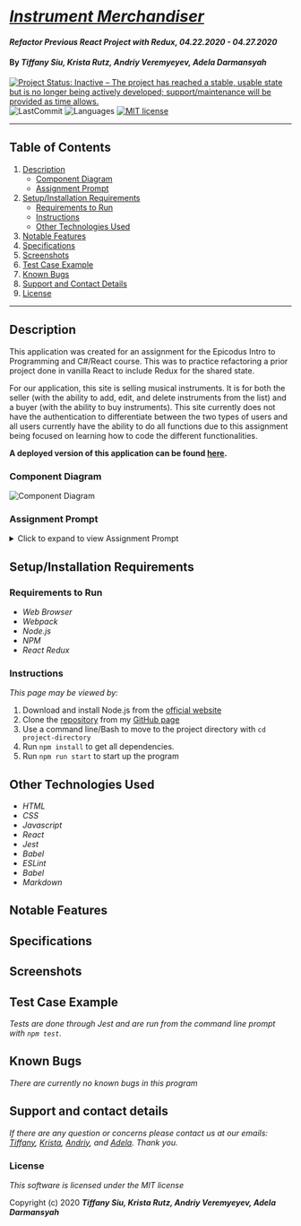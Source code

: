 # _[Instrument Merchandiser](https://github.com/TSiu88/instrument-merchandiser-redux)_

#### _Refactor Previous React Project with Redux, 04.22.2020 - 04.27.2020_

#### By _**Tiffany Siu, Krista Rutz, Andriy Veremyeyev, Adela Darmansyah**_

[![Project Status: Inactive – The project has reached a stable, usable state but is no longer being actively developed; support/maintenance will be provided as time allows.](https://www.repostatus.org/badges/latest/inactive.svg)](https://www.repostatus.org/#inactive)
![LastCommit](https://img.shields.io/github/last-commit/TSiu88/instrument-merchandiser-redux)
![Languages](https://img.shields.io/github/languages/top/TSiu88/instrument-merchandiser-redux)
[![MIT license](https://img.shields.io/badge/License-MIT-orange.svg)](https://lbesson.mit-license.org/)

---

## Table of Contents

1. [Description](#description)
   - [Component Diagram](#component-diagram)
   - [Assignment Prompt](#assignment-prompt)
2. [Setup/Installation Requirements](#setup/installation-requirements)
   - [Requirements to Run](#requirements-to-run)
   - [Instructions](#instructions)
   - [Other Technologies Used](#other-technologies-used)
3. [Notable Features](#notable-features)
4. [Specifications](#specifications)
5. [Screenshots](#screenshots)
6. [Test Case Example](#test-case-example)
7. [Known Bugs](#known-bugs)
8. [Support and Contact Details](#support-and-contact-details)
9. [License](#license)

---

## Description

This application was created for an assignment for the Epicodus Intro to Programming and C#/React course. This was to practice refactoring a prior project done in vanilla React to include Redux for the shared state.

For our application, this site is selling musical instruments. It is for both the seller (with the ability to add, edit, and delete instruments from the list) and a buyer (with the ability to buy instruments). This site currently does not have the authentication to differentiate between the two types of users and all users currently have the ability to do all functions due to this assignment being focused on learning how to code the different functionalities.

**A deployed version of this application can be found [here](https://treblemakersmusic.netlify.app).**

### Component Diagram

![Component Diagram](./component-diagram-2.png)

### Assignment Prompt

<details>
  <summary>Click to expand to view Assignment Prompt</summary>

Build a website for selling merchandise for a band, author, sports team, or any other purveyor that interests you.

A user should be able to do the following:

- [x] Create, Read, Update and Delete items in the store. Items should have fields for name, description, and quantity (along with any other fields you wish to add).
- [x] Increase or decrease the quantity of an item in the store. For instance, if a user clicks "Buy", the quantity will decrease by one. If a user clicks "Restock", it will increment by a specified number.
- [x] When the quantity of an item is reduced to 0, the item should say "Out of Stock". A user should not be able to reduce the quantity of an item below 0.

Further Exploration

- [ ] Create a Cart component. When a user clicks "Buy", the specified item should be added to the cart.
- [ ] A user should be able to view and remove items from the cart.
- [ ] Create a widget that shows the number of items in the cart. This widget should be updated when items are added to the cart.

</details>

## Setup/Installation Requirements

### Requirements to Run

- _Web Browser_
- _Webpack_
- _Node.js_
- _NPM_
- _React Redux_

### Instructions

_This page may be viewed by:_

1. Download and install Node.js from the [official website](https://nodejs.org/en/download/)
2. Clone the [repository](https://github.com/TSiu88/instrument-merchandiser-redux.git) from my [GitHub page](https://github.com/TSiu88)
3. Use a command line/Bash to move to the project directory with `cd project-directory`
4. Run `npm install` to get all dependencies.
5. Run `npm run start` to start up the program

## Other Technologies Used

- _HTML_
- _CSS_
- _Javascript_
- _React_
- _Jest_
- _Babel_
- _ESLint_
- _Babel_
- _Markdown_

## Notable Features

<!-- _features that make project stand out_ -->

## Specifications

<!-- <details>
  <summary>Click to expand to view Specifications</summary>

| Specification | Input | Output |
| :-------------     | :------------- | :------------- |
| The program displays welcome message and menu with prices | Application start | Welcome message and menu displayed |
| The program displays special deals in readable format | Application start | Special deals displayed ("Buy 2, get 1 free" "3 for $5") |
| The program takes input of user that is not an integer, then assume 0 ordered | Bread="aaa", Pastry="" | Bread=0, Pastry=0 |
| The program takes number of loaves of bread and pastries and displays totals | Bread=4, Pastry=4 | Bread=$20, Pastry=$8, Total=$28 |
| If input qualifies for special deals, costs calculated using discounted price | Bread=3, Pastry=3 | Bread=$10, Pastry=$5, Total=$15 |

</details> -->

## Screenshots

<!-- _Here is a snippet of what the input looks like:_

![Snippet of input fields](img/snippet1.png)

_Here is a preview of what the output looks like:_

![Snippet of output box](img/snippet2.png) -->

<!-- <details>
  <summary>Expand to view More Screenshots </summary>

  ![Snippet of input fields](img/snippet3.png)


</details> -->

<!-- _{Show pictures using ![alt text](image.jpg), show what library does as concisely as possible but don't need to explain how project solves problem from `code`_ -->

## Test Case Example
_Tests are done through Jest and are run from the command line prompt with `npm test`._

<!-- _Some example tests:_

![Snippet of an example test](img/tester1.png)

![Snippet of an example result](img/tester2.png) -->

<!-- _describe and show how to run tests with `code` examples}_ -->

## Known Bugs

<!-- - The Add to Cart button has no functionality -->

_There are currently no known bugs in this program_

## Support and contact details

_If there are any question or concerns please contact us at our emails: [Tiffany](mailto:tsiu88@gmail.com), [Krista](mailto:rutzkri000@gmail.com), [Andriy](mailto:belyybrat@gmail.com), and [Adela](mailto:adela.yohana@gmail.com). Thank you._

### License

_This software is licensed under the MIT license_

Copyright (c) 2020 **_Tiffany Siu, Krista Rutz, Andriy Veremyeyev, Adela Darmansyah_**

